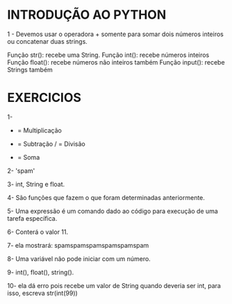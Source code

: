# INTRODUÇÃO AO PYTHON #

1 - Devemos usar o operadora + somente para somar dois números inteiros ou concatenar duas strings.

Função str(): recebe uma String.
Função int(): recebe números inteiros
Função float(): recebe números não inteiros também
Função input(): recebe Strings também


# EXERCICIOS #

1- 
* = Multiplicação
- = Subtração
/ = Divisão
+ = Soma

2- 'spam'

3- int, String e float.

4- São funções que fazem o que foram determinadas anteriormente.

5- Uma expressão é um comando dado ao código para execução de uma tarefa específica.

6- Conterá o valor 11.

7- ela mostrará: spamspamspamspamspamspam

8- Uma variável não pode iniciar com um número.

9- int(), float(), string().

10- ela dá erro pois recebe um valor de String quando deveria ser int, para isso, escreva str(int(99))
